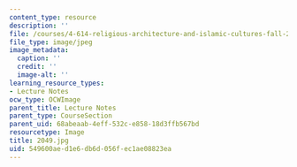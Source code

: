 ```yaml
---
content_type: resource
description: ''
file: /courses/4-614-religious-architecture-and-islamic-cultures-fall-2002/549600aed1e6db6d056fec1ae08823ea_2049.jpg
file_type: image/jpeg
image_metadata:
  caption: ''
  credit: ''
  image-alt: ''
learning_resource_types:
- Lecture Notes
ocw_type: OCWImage
parent_title: Lecture Notes
parent_type: CourseSection
parent_uid: 68abeaab-4eff-532c-e858-18d3ffb567bd
resourcetype: Image
title: 2049.jpg
uid: 549600ae-d1e6-db6d-056f-ec1ae08823ea
---
```

